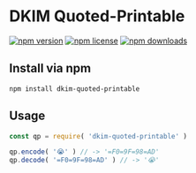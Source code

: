# DKIM Quoted-Printable
[![npm version](http://img.shields.io/npm/v/dkim-quoted-printable.svg?style=flat-square)](https://npmjs.com/package/dkim-quoted-printable)
[![npm license](http://img.shields.io/npm/l/dkim-quoted-printable.svg?style=flat-square)](https://npmjs.com/package/dkim-quoted-printable)
[![npm downloads](http://img.shields.io/npm/dm/dkim-quoted-printable.svg?style=flat-square)](https://npmjs.com/package/dkim-quoted-printable)

## Install via npm

```console
npm install dkim-quoted-printable
```

## Usage

```js
const qp = require( 'dkim-quoted-printable' )
```

```js
qp.encode( '😭' ) // -> '=F0=9F=98=AD'
qp.decode( '=F0=9F=98=AD' ) // -> '😭'
```
